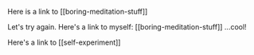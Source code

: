 Here is a link to [[boring-meditation-stuff]] 

Let's try again. Here's a link to myself: [[boring-meditation-stuff]] ...cool!

Here's a link to [[self-experiment]]

